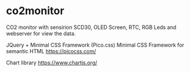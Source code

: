 # co2monitor
CO2 monitor with sensirion SCD30, OLED Screen, RTC, RGB Leds and webserver for view the data.

JQuery + Minimal CSS Framework (Pico.css)
Minimal CSS Framework for semantic HTML
https://picocss.com/

Chart library
https://www.chartjs.org/

